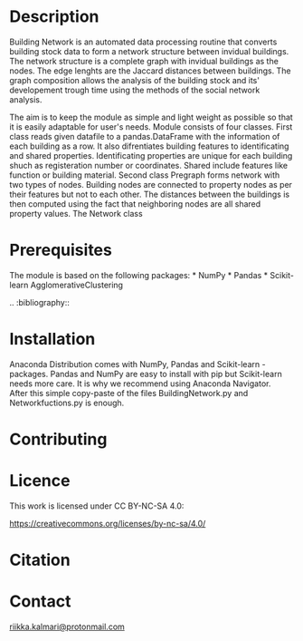 Description
===========

Building Network is an automated data processing routine that converts building stock data to form a network structure between invidual buildings.
The network structure is a complete graph with invidual buildings as the nodes. The edge lenghts are the Jaccard distances between buildings. 
The graph composition allows the analysis of the building stock and its' developement trough time using the methods of the social network analysis.

The aim is to keep the module as simple and light weight as possible so that it is easily adaptable for user's needs. 
Module consists of four classes. First class reads given datafile to a pandas.DataFrame with the information of each building as a row.
It also difrentiates building features to identificating and shared properties. Identificating properties are unique for each building shuch as registeration number or coordinates. Shared include features like function or building material.
Second class Pregraph forms network with two types of nodes. Building nodes are connected to property nodes as per their features but not to each other. The distances between the buildings is then computed using the fact that neighboring nodes are all shared property values.
The Network class  


Prerequisites
=============

The module is based on the following packages:
    * NumPy
    * Pandas
    * Scikit-learn AgglomerativeClustering

.. :bibliography::

Installation
============
Anaconda Distribution comes with NumPy, Pandas and Scikit-learn -packages. 
Pandas and NumPy are easy to install with pip but Scikit-learn needs more care. It is why we recommend using Anaconda Navigator.   
After this simple copy-paste of the files BuildingNetwork.py and Networkfuctions.py is enough.

Contributing
============

Licence
=======
This work is licensed under CC BY-NC-SA 4.0:

https://creativecommons.org/licenses/by-nc-sa/4.0/


Citation
========


Contact
=======
riikka.kalmari@protonmail.com
